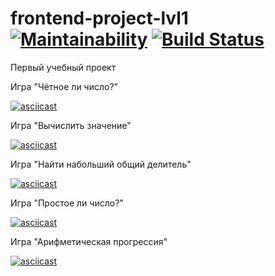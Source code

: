 # frontend-project-lvl1 [![Maintainability](https://api.codeclimate.com/v1/badges/a119fff516d99d6ddd29/maintainability)](https://codeclimate.com/github/yuliabeton/frontend-project-lvl1/maintainability) [![Build Status](https://travis-ci.org/yuliabeton/frontend-project-lvl1.svg?branch=master)](https://travis-ci.org/yuliabeton/frontend-project-lvl1)
Первый учебный проект

Игра "Чётное ли число?"

[![asciicast](https://asciinema.org/a/4gufM0pbWi532lgPLekWnwjN3.svg)](https://asciinema.org/a/4gufM0pbWi532lgPLekWnwjN3)

Игра "Вычислить значение"

[![asciicast](https://asciinema.org/a/9v5DDAtwQVhWtZ7jarcAtMikP.svg)](https://asciinema.org/a/9v5DDAtwQVhWtZ7jarcAtMikP)

Игра "Найти набольший общий делитель"

[![asciicast](https://asciinema.org/a/P4O6Ch7KOmfv46q9clqos1l5r.svg)](https://asciinema.org/a/P4O6Ch7KOmfv46q9clqos1l5r)

 Игра "Простое ли число?"
 
[![asciicast](https://asciinema.org/a/Z4nXLCp1xnZQqLIJlKzIj3X5v.svg)](https://asciinema.org/a/Z4nXLCp1xnZQqLIJlKzIj3X5v)

Игра "Арифметическая прогрессия"

[![asciicast](https://asciinema.org/a/LGmWSmUYIzPMCQlxy3QcrsPVP.svg)](https://asciinema.org/a/LGmWSmUYIzPMCQlxy3QcrsPVP)
